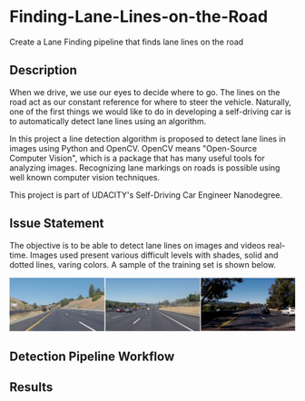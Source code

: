 # Finding-Lane-Lines-on-the-Road
Create a Lane Finding pipeline that finds lane lines on the road

## Description

When we drive, we use our eyes to decide where to go. The lines on the road act as our constant reference for where to steer the vehicle. Naturally, one of the first things we would like to do in developing a self-driving car is to automatically detect lane lines using an algorithm.

In this project a line detection algorithm is proposed to detect lane lines in images using Python and OpenCV. OpenCV means "Open-Source Computer Vision", which is a package that has many useful tools for analyzing images. Recognizing lane markings on roads is possible using well known computer vision techniques.

This project is part of UDACITY's Self-Driving Car Engineer Nanodegree.

## Issue Statement

The objective is to be able to detect lane lines on images and videos real-time. Images used present various difficult levels with shades, solid and dotted lines, varing colors. A sample of the training set is shown below.

![](asset/sample.PNG)


## Detection Pipeline Workflow 


## Results

